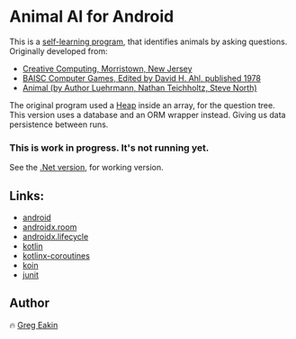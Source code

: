 # Animal AI for Android
This is a [self-learning program](https://en.wikipedia.org/wiki/Decision_tree_learning), that identifies animals by asking questions.
Originally developed from:
* [Creative Computing, Morristown, New Jersey](https://en.wikipedia.org/wiki/Creative_Computing_(magazine))
* [BAISC Computer Games, Edited by David H. Ahl, published 1978](https://www.atariarchives.org/basicgames/index.php)
* [Animal (by Author Luehrmann, Nathan Teichholtz, Steve North)](https://www.atariarchives.org/basicgames/showpage.php?page=4)

The original program used a [Heap](https://en.wikipedia.org/wiki/Heap_(data_structure)) inside an array, for the question tree.
This version uses a database and an ORM wrapper instead. Giving us data persistence between runs.

### This is work in progress. It's not running yet.
See the [.Net version](https://github.com/GregEakin/AnimalAi.Net), for working version.

## Links:
- [android](https://www.android.com/)
- [androidx.room](https://developer.android.com/jetpack/androidx/releases/room)
- [androidx.lifecycle](https://developer.android.com/jetpack/androidx/releases/lifecycle)
- [kotlin](https://kotlinlang.org/)
- [kotlinx-coroutines](https://github.com/Kotlin/kotlinx.coroutines)
- [koin](https://insert-koin.io/)
- [junit](https://junit.org/junit4/)

## Author
:fire: [Greg Eakin](https://www.linkedin.com/in/gregeakin)
